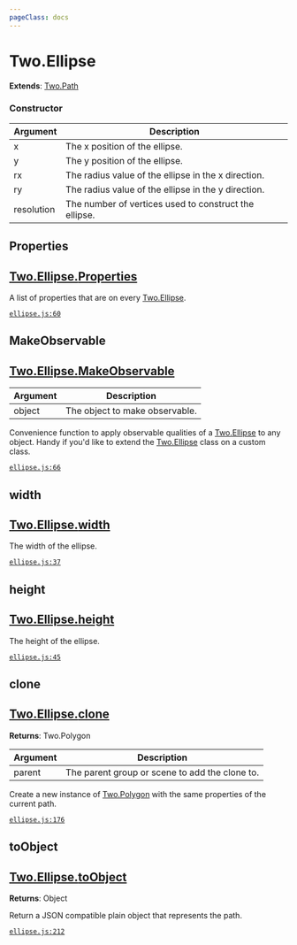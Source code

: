 ```yaml
---
pageClass: docs
---
```


# Two.Ellipse


<div class="extends">

__Extends__: [Two.Path](/documentation/path/)

</div>





<div class="meta">
  <custom-button text="Source" type="source" href="https://github.com/jonobr1/two.js/blob/dev/src/shapes/ellipse.js" />
</div>



### Constructor


| Argument | Description |
| ---- | ----------- |
|  x  | The x position of the ellipse. |
|  y  | The y position of the ellipse. |
|  rx  | The radius value of the ellipse in the x direction. |
|  ry  | The radius value of the ellipse in the y direction. |
|  resolution  | The number of vertices used to construct the ellipse. |



<div class="static member ">

## Properties

<h2 class="longname" aria-hidden="true"><a href="#Properties"><span class="prefix">Two.Ellipse.</span><span class="shortname">Properties</span></a></h2>










<div class="properties">

A list of properties that are on every [Two.Ellipse](/documentation/ellipse).

</div>








<div class="meta">

  [`ellipse.js:60`](https://github.com/jonobr1/two.js/blob/dev/src/shapes/ellipse.js#L60)

</div>






</div>



<div class="static function ">

## MakeObservable

<h2 class="longname" aria-hidden="true"><a href="#MakeObservable"><span class="prefix">Two.Ellipse.</span><span class="shortname">MakeObservable</span></a></h2>












<div class="params">

| Argument | Description |
| ---- | ----------- |
|  object  | The object to make observable. |
</div>




<div class="description">

Convenience function to apply observable qualities of a [Two.Ellipse](/documentation/ellipse) to any object. Handy if you'd like to extend the [Two.Ellipse](/documentation/ellipse) class on a custom class.

</div>



<div class="meta">

  [`ellipse.js:66`](https://github.com/jonobr1/two.js/blob/dev/src/shapes/ellipse.js#L66)

</div>






</div>



<div class="instance member ">

## width

<h2 class="longname" aria-hidden="true"><a href="#width"><span class="prefix">Two.Ellipse.</span><span class="shortname">width</span></a></h2>










<div class="properties">

The width of the ellipse.

</div>








<div class="meta">

  [`ellipse.js:37`](https://github.com/jonobr1/two.js/blob/dev/src/shapes/ellipse.js#L37)

</div>






</div>



<div class="instance member ">

## height

<h2 class="longname" aria-hidden="true"><a href="#height"><span class="prefix">Two.Ellipse.</span><span class="shortname">height</span></a></h2>










<div class="properties">

The height of the ellipse.

</div>








<div class="meta">

  [`ellipse.js:45`](https://github.com/jonobr1/two.js/blob/dev/src/shapes/ellipse.js#L45)

</div>






</div>



<div class="instance function ">

## clone

<h2 class="longname" aria-hidden="true"><a href="#clone"><span class="prefix">Two.Ellipse.</span><span class="shortname">clone</span></a></h2>




<div class="returns">

__Returns__: Two.Polygon



</div>









<div class="params">

| Argument | Description |
| ---- | ----------- |
|  parent  | The parent group or scene to add the clone to. |
</div>




<div class="description">

Create a new instance of [Two.Polygon](/documentation/polygon) with the same properties of the current path.

</div>



<div class="meta">

  [`ellipse.js:176`](https://github.com/jonobr1/two.js/blob/dev/src/shapes/ellipse.js#L176)

</div>






</div>



<div class="instance function ">

## toObject

<h2 class="longname" aria-hidden="true"><a href="#toObject"><span class="prefix">Two.Ellipse.</span><span class="shortname">toObject</span></a></h2>




<div class="returns">

__Returns__: Object



</div>












<div class="description">

Return a JSON compatible plain object that represents the path.

</div>



<div class="meta">

  [`ellipse.js:212`](https://github.com/jonobr1/two.js/blob/dev/src/shapes/ellipse.js#L212)

</div>






</div>


